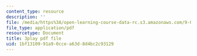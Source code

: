 ```yaml
---
content_type: resource
description: ''
file: /media/https%3A/open-learning-course-data-rc.s3.amazonaws.com/9-00sc-introduction-to-psychology-fall-2011/1bf1310991a90ccea63d8d4bc2c93129_qZdm4mpQA_8.pdf
file_type: application/pdf
resourcetype: Document
title: 3play pdf file
uid: 1bf13109-91a9-0cce-a63d-8d4bc2c93129
---
```

